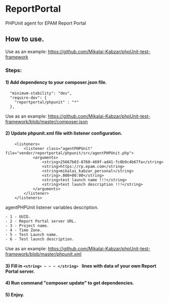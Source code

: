 # ReportPortal

PHPUnit agent for EPAM Report Portal

## How to use.

Use as an example: https://github.com/Mikalai-Kabzar/phpUnit-test-framework

### Steps:

#### 1) Add dependency to your composer.json file.
```
  "minimum-stability": "dev",
  "require-dev": {
    "reportportal/phpunit" : "*"
  },
```
Use as an example: https://github.com/Mikalai-Kabzar/phpUnit-test-framework/blob/master/composer.json

  
#### 2) Update phpunit.xml file with listener configuration.

```
    <listeners>
        <listener class="agentPHPUnit" file="vendor/reportportal/phpunit/src/agentPHPUnit.php">
            <arguments>
                <string>25667b03-8760-469f-ad41-fc0b9c4b67fa</string>
                <string>https://rp.epam.com</string>
                <string>mikalai_kabzar_personal</string>
                <string>.000+00:00</string>
                <string>test launch name !!!</string>
                <string>test launch description !!!</string>
            </arguments>
        </listener>
    </listeners> 
```
agentPHPUnit listener variables description.

    - 1 - UUID.
    - 2 - Report Portal server URL.
    - 3 - Project name.
    - 4 - Time Zone.
    - 5 - Test Launch name.
    - 6 - Test launch description.
    
Use as an example: https://github.com/Mikalai-Kabzar/phpUnit-test-framework/blob/master/phpunit.xml

#### 3) Fill in ```<string> ~ ~ ~ </string> ``` lines with data of your own Report Portal server.

#### 4) Run command "composer update" to get dependencies.

#### 5) Enjoy.

